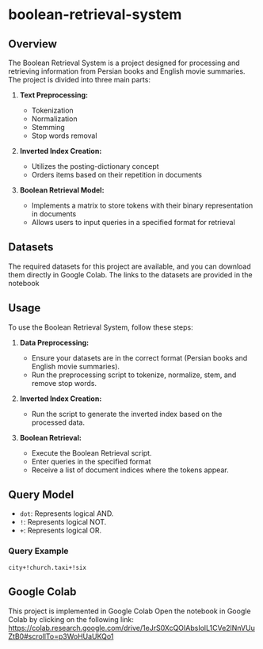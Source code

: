 # boolean-retrieval-system

## Overview

The Boolean Retrieval System is a project designed for processing and retrieving information from Persian books and English movie summaries. The project is divided into three main parts:

1. **Text Preprocessing:**
   - Tokenization
   - Normalization
   - Stemming
   - Stop words removal

2. **Inverted Index Creation:**
   - Utilizes the posting-dictionary concept
   - Orders items based on their repetition in documents

3. **Boolean Retrieval Model:**
   - Implements a matrix to store tokens with their binary representation in documents
   - Allows users to input queries in a specified format for retrieval
  
## Datasets

The required datasets for this project are available, and you can download them directly in Google Colab. The links to the datasets are provided in the notebook

## Usage

To use the Boolean Retrieval System, follow these steps:

1. **Data Preprocessing:**
   - Ensure your datasets are in the correct format (Persian books and English movie summaries).
   - Run the preprocessing script to tokenize, normalize, stem, and remove stop words.

2. **Inverted Index Creation:**
   - Run the script to generate the inverted index based on the processed data.

3. **Boolean Retrieval:**
   - Execute the Boolean Retrieval script.
   - Enter queries in the specified format
   - Receive a list of document indices where the tokens appear.

## Query Model

- `dot`: Represents logical AND.
- `!`: Represents logical NOT.
- `+`: Represents logical OR.

### Query Example
`city+!church.taxi+!six`

## Google Colab

This project is implemented in Google Colab
Open the notebook in Google Colab by clicking on the following link:  https://colab.research.google.com/drive/1eJrS0XcQOIAbsIolL1CVe2lNnVUuZtB0#scrollTo=p3WoHUaUKQo1
